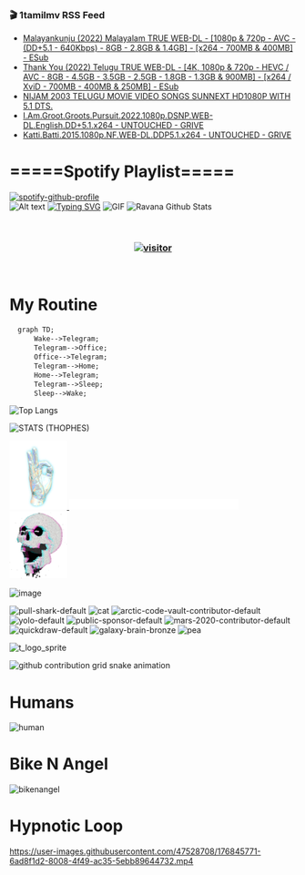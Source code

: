 ### 🎬 1tamilmv RSS Feed

<!-- BLOG-POST-LIST:START -->
- [Malayankunju &lpar;2022&rpar; Malayalam TRUE WEB-DL - [1080p &amp; 720p - AVC - &lpar;DD+5.1 - 640Kbps&rpar; - 8GB - 2.8GB &amp; 1.4GB] - [x264 - 700MB &amp; 400MB] - ESub](https://www.1tamilmv.team/index.php?/forums/topic/167293-malayankunju-2022-malayalam-true-web-dl-1080p-720p-avc-dd51-640kbps-8gb-28gb-14gb-x264-700mb-400mb-esub/&do=findComment&comment=333380)
- [Thank You &lpar;2022&rpar; Telugu TRUE WEB-DL - [4K, 1080p &amp; 720p - HEVC / AVC - 8GB - 4.5GB - 3.5GB - 2.5GB - 1.8GB - 1.3GB &amp; 900MB] - [x264 / XviD - 700MB - 400MB &amp; 250MB] - ESub](https://www.1tamilmv.team/index.php?/forums/topic/167297-thank-you-2022-telugu-true-web-dl-4k-1080p-720p-hevc-avc-8gb-45gb-35gb-25gb-18gb-13gb-900mb-x264-xvid-700mb-400mb-250mb-esub/&do=findComment&comment=333379)
- [NIJAM 2003 TELUGU MOVIE VIDEO SONGS SUNNEXT HD1080P WITH 5.1 DTS.](https://www.1tamilmv.team/index.php?/forums/topic/167296-nijam-2003-telugu-movie-video-songs-sunnext-hd1080p-with-51-dts/&do=findComment&comment=333378)
- [I.Am.Groot.Groots.Pursuit.2022.1080p.DSNP.WEB-DL.English.DD+5.1.x264 - UNTOUCHED - GRIVE](https://www.1tamilmv.team/index.php?/forums/topic/167276-iamgrootgrootspursuit20221080pdsnpweb-dlenglishdd51x264-untouched-grive/&do=findComment&comment=333377)
- [Katti.Batti.2015.1080p.NF.WEB-DL.DDP5.1.x264 - UNTOUCHED - GRIVE](https://www.1tamilmv.team/index.php?/forums/topic/167295-kattibatti20151080pnfweb-dlddp51x264-untouched-grive%C2%A0/&do=findComment&comment=333376)
<!-- BLOG-POST-LIST:END -->

# =====Spotify Playlist=====
[![spotify-github-profile](https://spotify-github-profile.vercel.app/api/view?uid=31rfzgmuvvewegdlxvlev4ynz4vu&cover_image=true&theme=default&bar_color=53b14f&bar_color_cover=true)](https://ravana69.github.io/rss)
</br>
![Alt text](https://spotify-recently-played-readme.vercel.app/api?user=31rfzgmuvvewegdlxvlev4ynz4vu)
[![Typing SVG](https://readme-typing-svg.herokuapp.com?color=%2336BCF7&center=true&vCenter=true&multiline=true&height=81&lines=I+AM+RAVANA;CONTACT+ME+ON+TELEGRAM%3A+%40R4V4N4)](https://git.io/typing-svg)
<img align="centre" height="400px" width="490px" alt="GIF" src="https://github.com/ravana69/ravana69/blob/master/rvm.gif" />
![Ravana Github Stats](https://github-readme-stats.vercel.app/api?username=ravana69&&show_icons=true&theme=radical)

<br />
<h3 align="center"> <a href="https://t.me/r4v4n4"><img src="https://profile-counter.glitch.me/ravana69/count.svg" alt="visitor" width="600"></a> </h3>
</br>

<H1>My Routine</H1>

```mermaid
  graph TD;
      Wake-->Telegram;
      Telegram-->Office;
      Office-->Telegram;
      Telegram-->Home;
      Home-->Telegram;
      Telegram-->Sleep;
      Sleep-->Wake;
```
![Top Langs](https://github-readme-stats.vercel.app/api/top-langs/?username=ravana69&&show_icons=true&theme=radical)

![STATS (THOPHES)](https://github-profile-trophy.vercel.app/?username=ravana69&theme=gruvbox&margin-w=10&margin-h=15&column=8)
<br />
<p align="left">
    <a href="#">
        <img width="20%" src="./assets/images/hand.gif" alt="" />
    </a>
    <a href="#">
        <img width="59%" src="./assets/images/spacer.png" alt="" >
    </a>
    <a href="#">
        <img width="20%" src="./assets/images/skull.gif" alt="" />
    </a>
</p>


![image](https://user-images.githubusercontent.com/47528708/175298537-0623dc00-7b1a-4ec1-b5b1-71768763a234.png)

<img width="148" alt="pull-shark-default" src="https://user-images.githubusercontent.com/47528708/176419715-70981865-4dc6-489a-8a1a-06842db67b15.gif"> <img width="148" alt="cat" src="https://user-images.githubusercontent.com/47528708/179149594-60701d0e-e626-415f-9958-80736351eadd.gif"> <img width="148" alt="arctic-code-vault-contributor-default" src="https://user-images.githubusercontent.com/47528708/175267501-e1fbbb8f-c2b2-4882-b865-2ac4debef26c.png"> <img width="148" alt="yolo-default" src="https://user-images.githubusercontent.com/47528708/175267654-281a1880-1129-4b7b-bf2f-de5dd2bc5afa.png"> <img width="148" alt="public-sponsor-default" src="https://user-images.githubusercontent.com/47528708/175268448-2e78cc75-fb25-4d76-bd22-7df520446b45.png"> <img width="148" alt="mars-2020-contributor-default" src="https://user-images.githubusercontent.com/47528708/175268475-de6d987a-3be9-4353-86a5-23b422559355.png"> <img width="148" alt="quickdraw-default" src="https://user-images.githubusercontent.com/47528708/179148665-33e7c2c8-5d95-413e-8b25-6862820a5fe7.png"> <img width="148" alt="galaxy-brain-bronze" src="https://user-images.githubusercontent.com/47528708/176419717-e2fdca8b-0fdc-47dd-9511-a7ff52178a33.gif"> <img width="148" alt="pea" src="https://user-images.githubusercontent.com/47528708/179149608-800ce6e1-7d24-4bfe-8e84-5628e6d5497d.gif">

![t_logo_sprite](https://user-images.githubusercontent.com/47528708/175293007-21ff1792-1fca-4be3-bcae-12fdc3aa414f.svg)

![github contribution grid snake animation](https://raw.githubusercontent.com/ravana69/ravana69/output/github-contribution-grid-snake-dark.svg#gh-dark-mode-only)

# Humans
<img width="170" alt="human" src="https://user-images.githubusercontent.com/47528708/176413829-c142d478-1c96-4c3c-a2a4-2dd35374c335.gif">

# Bike N Angel
<img width="170" alt="bikenangel" src="https://user-images.githubusercontent.com/47528708/176616968-3a44f91e-8016-477c-9bb5-c4689a1adbee.gif">

# Hypnotic Loop

https://user-images.githubusercontent.com/47528708/176845771-6ad8f1d2-8008-4f49-ac35-5ebb89644732.mp4

